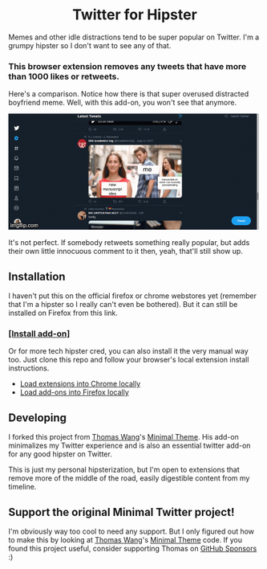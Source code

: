 <h1 align="center">
  Twitter for Hipster
</h1>

Memes and other idle distractions tend to be super popular on Twitter.  I'm a grumpy hipster so I don't want to see any of that.

<h3>This browser extension removes any tweets that have more than 1000 likes or retweets.</h3>

Here's a comparison. Notice how there is that super overused distracted boyfriend meme.  Well, with this add-on, you won't see that anymore.

![screenshot](./screenshot.gif)

It's not perfect. If somebody retweets something really popular, but adds their own little innocuous comment to it then, yeah, that'll still show up.

## Installation

I haven't put this on the official firefox or chrome webstores yet (remember that I'm a hipster so I really can't even be bothered). But it can still be installed on Firefox from this link.

<h3><a href="https://lots-of-things.github.io/twitter-for-hipster/twitter_for_hipster-1.0-fx.xpi">[Install add-on]</a></h3>

Or for more tech hipster cred, you can also install it the very manual way too. Just clone this repo and follow your browser's local extension install instructions.

- [Load extensions into Chrome locally](https://developer.chrome.com/extensions/getstarted#manifest)
- [Load add-ons into Firefox locally](https://developer.mozilla.org/en-US/docs/Mozilla/Add-ons/WebExtensions/Temporary_Installation_in_Firefox)


## Developing

I forked this project from [Thomas Wang](https://twitter.com/ThomasWang)'s [Minimal Theme](https://github.com/thomaswang/minimal-twitter). His add-on minimalizes my Twitter experience and is also an essential twitter add-on for any good hipster on Twitter.

This is just my personal hipsterization, but I'm open to extensions that remove more of the middle of the road, easily digestible content from my timeline.

## Support the original Minimal Twitter project!

I'm obviously way too cool to need any support.  But I only figured out how to make this by looking at [Thomas Wang](https://twitter.com/ThomasWang)'s [Minimal Theme](https://github.com/thomaswang/minimal-twitter) code.  If you found this project useful, consider supporting Thomas on [GitHub Sponsors](https://github.com/sponsors/thomaswangio) :)
